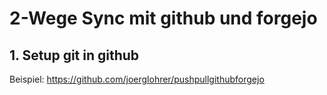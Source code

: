 # 2-Wege Sync mit github und forgejo

## 1. Setup git in github
Beispiel: https://github.com/joerglohrer/pushpullgithubforgejo
